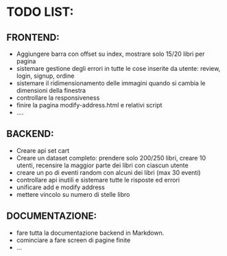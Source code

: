 # TODO LIST:
## FRONTEND:
 * Aggiungere barra con offset su index, mostrare solo 15/20 libri per pagina
 * sistemare gestione degli errori in tutte le cose inserite da utente: review, login, signup, ordine
 * sistemare il ridimensionamento delle immagini quando si cambia le dimensioni della finestra
 * controllare la responsiveness
 * finire la pagina modify-address.html e relativi script
 * ....
 
## BACKEND:
 * Creare api set cart
 * Creare un dataset completo: prendere solo 200/250 libri, creare 10 utenti, recensire la maggior parte dei libri con ciascun utente
 * creare un po di eventi random con alcuni dei libri (max 30 eventi)
 * controllare api inutili e sistemare tutte le risposte ed errori
 * unificare add e modify address
 * mettere vincolo su numero di stelle libro
 
## DOCUMENTAZIONE:
 * fare tutta la documentazione backend in Markdown.
 * cominciare a fare screen di pagine finite
 * ...
